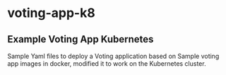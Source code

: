 # voting-app-k8
## Example Voting App Kubernetes

Sample Yaml files to deploy a Voting application based on Sample voting app images in docker, modified it to work on the Kubernetes cluster.
